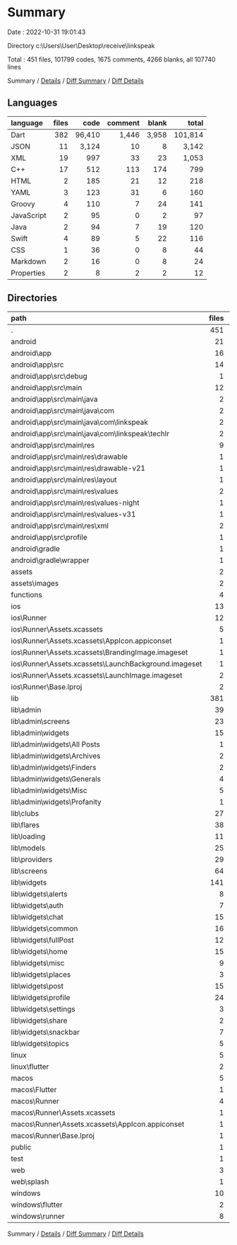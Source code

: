 # Summary

Date : 2022-10-31 19:01:43

Directory c:\\Users\\User\\Desktop\\receive\\linkspeak

Total : 451 files,  101799 codes, 1675 comments, 4266 blanks, all 107740 lines

Summary / [Details](details.md) / [Diff Summary](diff.md) / [Diff Details](diff-details.md)

## Languages
| language | files | code | comment | blank | total |
| :--- | ---: | ---: | ---: | ---: | ---: |
| Dart | 382 | 96,410 | 1,446 | 3,958 | 101,814 |
| JSON | 11 | 3,124 | 10 | 8 | 3,142 |
| XML | 19 | 997 | 33 | 23 | 1,053 |
| C++ | 17 | 512 | 113 | 174 | 799 |
| HTML | 2 | 185 | 21 | 12 | 218 |
| YAML | 3 | 123 | 31 | 6 | 160 |
| Groovy | 4 | 110 | 7 | 24 | 141 |
| JavaScript | 2 | 95 | 0 | 2 | 97 |
| Java | 2 | 94 | 7 | 19 | 120 |
| Swift | 4 | 89 | 5 | 22 | 116 |
| CSS | 1 | 36 | 0 | 8 | 44 |
| Markdown | 2 | 16 | 0 | 8 | 24 |
| Properties | 2 | 8 | 2 | 2 | 12 |

## Directories
| path | files | code | comment | blank | total |
| :--- | ---: | ---: | ---: | ---: | ---: |
| . | 451 | 101,799 | 1,675 | 4,266 | 107,740 |
| android | 21 | 636 | 47 | 66 | 749 |
| android\\app | 16 | 589 | 45 | 54 | 688 |
| android\\app\\src | 14 | 372 | 38 | 40 | 450 |
| android\\app\\src\\debug | 1 | 4 | 3 | 1 | 8 |
| android\\app\\src\\main | 12 | 364 | 32 | 38 | 434 |
| android\\app\\src\\main\\java | 2 | 94 | 7 | 19 | 120 |
| android\\app\\src\\main\\java\\com | 2 | 94 | 7 | 19 | 120 |
| android\\app\\src\\main\\java\\com\\linkspeak | 2 | 94 | 7 | 19 | 120 |
| android\\app\\src\\main\\java\\com\\linkspeak\\techlr | 2 | 94 | 7 | 19 | 120 |
| android\\app\\src\\main\\res | 9 | 183 | 25 | 17 | 225 |
| android\\app\\src\\main\\res\\drawable | 1 | 9 | 0 | 0 | 9 |
| android\\app\\src\\main\\res\\drawable-v21 | 1 | 9 | 0 | 0 | 9 |
| android\\app\\src\\main\\res\\layout | 1 | 114 | 0 | 17 | 131 |
| android\\app\\src\\main\\res\\values | 2 | 15 | 9 | 0 | 24 |
| android\\app\\src\\main\\res\\values-night | 1 | 10 | 9 | 0 | 19 |
| android\\app\\src\\main\\res\\values-v31 | 1 | 10 | 7 | 0 | 17 |
| android\\app\\src\\main\\res\\xml | 2 | 16 | 0 | 0 | 16 |
| android\\app\\src\\profile | 1 | 4 | 3 | 1 | 8 |
| android\\gradle | 1 | 5 | 1 | 1 | 7 |
| android\\gradle\\wrapper | 1 | 5 | 1 | 1 | 7 |
| assets | 2 | 64 | 0 | 0 | 64 |
| assets\\images | 2 | 64 | 0 | 0 | 64 |
| functions | 4 | 2,773 | 0 | 4 | 2,777 |
| ios | 13 | 546 | 10 | 24 | 580 |
| ios\\Runner | 12 | 539 | 10 | 24 | 573 |
| ios\\Runner\\Assets.xcassets | 5 | 192 | 0 | 6 | 198 |
| ios\\Runner\\Assets.xcassets\\AppIcon.appiconset | 1 | 122 | 0 | 1 | 123 |
| ios\\Runner\\Assets.xcassets\\BrandingImage.imageset | 1 | 23 | 0 | 1 | 24 |
| ios\\Runner\\Assets.xcassets\\LaunchBackground.imageset | 1 | 21 | 0 | 1 | 22 |
| ios\\Runner\\Assets.xcassets\\LaunchImage.imageset | 2 | 26 | 0 | 3 | 29 |
| ios\\Runner\\Base.lproj | 2 | 68 | 2 | 1 | 71 |
| lib | 381 | 96,410 | 1,446 | 3,957 | 101,813 |
| lib\\admin | 39 | 5,393 | 11 | 278 | 5,682 |
| lib\\admin\\screens | 23 | 3,484 | 2 | 186 | 3,672 |
| lib\\admin\\widgets | 15 | 1,858 | 9 | 88 | 1,955 |
| lib\\admin\\widgets\\All Posts | 1 | 226 | 8 | 12 | 246 |
| lib\\admin\\widgets\\Archives | 2 | 54 | 0 | 8 | 62 |
| lib\\admin\\widgets\\Finders | 2 | 79 | 1 | 6 | 86 |
| lib\\admin\\widgets\\Generals | 4 | 715 | 0 | 28 | 743 |
| lib\\admin\\widgets\\Misc | 5 | 618 | 0 | 30 | 648 |
| lib\\admin\\widgets\\Profanity | 1 | 166 | 0 | 4 | 170 |
| lib\\clubs | 27 | 10,491 | 21 | 361 | 10,873 |
| lib\\flares | 38 | 14,914 | 186 | 498 | 15,598 |
| lib\\loading | 11 | 613 | 0 | 39 | 652 |
| lib\\models | 25 | 1,352 | 26 | 146 | 1,524 |
| lib\\providers | 29 | 2,647 | 44 | 250 | 2,941 |
| lib\\screens | 64 | 22,440 | 504 | 823 | 23,767 |
| lib\\widgets | 141 | 36,736 | 486 | 1,497 | 38,719 |
| lib\\widgets\\alerts | 8 | 1,006 | 37 | 65 | 1,108 |
| lib\\widgets\\auth | 7 | 1,913 | 56 | 74 | 2,043 |
| lib\\widgets\\chat | 15 | 4,930 | 62 | 163 | 5,155 |
| lib\\widgets\\common | 16 | 2,277 | 56 | 113 | 2,446 |
| lib\\widgets\\fullPost | 12 | 5,696 | 141 | 164 | 6,001 |
| lib\\widgets\\home | 15 | 893 | 0 | 59 | 952 |
| lib\\widgets\\misc | 9 | 1,895 | 4 | 100 | 1,999 |
| lib\\widgets\\places | 3 | 609 | 8 | 35 | 652 |
| lib\\widgets\\post | 15 | 7,688 | 62 | 194 | 7,944 |
| lib\\widgets\\profile | 24 | 6,255 | 33 | 249 | 6,537 |
| lib\\widgets\\settings | 3 | 1,475 | 0 | 182 | 1,657 |
| lib\\widgets\\share | 2 | 989 | 24 | 36 | 1,049 |
| lib\\widgets\\snackbar | 7 | 282 | 0 | 19 | 301 |
| lib\\widgets\\topics | 5 | 828 | 3 | 44 | 875 |
| linux | 5 | 98 | 27 | 38 | 163 |
| linux\\flutter | 2 | 12 | 9 | 11 | 32 |
| macos | 5 | 469 | 3 | 12 | 484 |
| macos\\Flutter | 1 | 38 | 3 | 4 | 45 |
| macos\\Runner | 4 | 431 | 0 | 8 | 439 |
| macos\\Runner\\Assets.xcassets | 1 | 68 | 0 | 1 | 69 |
| macos\\Runner\\Assets.xcassets\\AppIcon.appiconset | 1 | 68 | 0 | 1 | 69 |
| macos\\Runner\\Base.lproj | 1 | 343 | 0 | 1 | 344 |
| public | 1 | 79 | 6 | 5 | 90 |
| test | 1 | 0 | 0 | 1 | 1 |
| web | 3 | 165 | 15 | 16 | 196 |
| web\\splash | 1 | 36 | 0 | 8 | 44 |
| windows | 10 | 410 | 80 | 131 | 621 |
| windows\\flutter | 2 | 14 | 9 | 11 | 34 |
| windows\\runner | 8 | 396 | 71 | 120 | 587 |

Summary / [Details](details.md) / [Diff Summary](diff.md) / [Diff Details](diff-details.md)